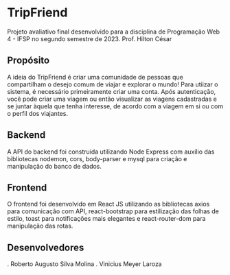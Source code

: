# TripFriend

Projeto avaliativo final desenvolvido para a disciplina de Programação Web 4 - IFSP no segundo semestre de 2023.
Prof. Hilton César

## Propósito
A ideia do TripFriend é criar uma comunidade de pessoas que compartilham o desejo comum de viajar e explorar o mundo! Para utiizar o sistema, é necessário primeiramente criar uma conta. Após autenticação, você pode criar uma viagem ou então visualizar as viagens cadastradas e se juntar àquela que tenha interesse, de acordo com a viagem em si ou com o perfil dos viajantes.

## Backend
A API do backend foi construída utilizando Node Express com auxílio das bibliotecas nodemon, cors, body-parser e mysql para criação e manipulação do banco de dados.

## Frontend
O frontend foi desenvolvido em React JS utilizando as bibliotecas axios para comunicação com API, react-bootstrap para estilização das folhas de estilo, toast para notificações mais elegantes e react-router-dom para manipulação das rotas.

## Desenvolvedores
. Roberto Augusto Silva Molina
. Vinicius Meyer Laroza